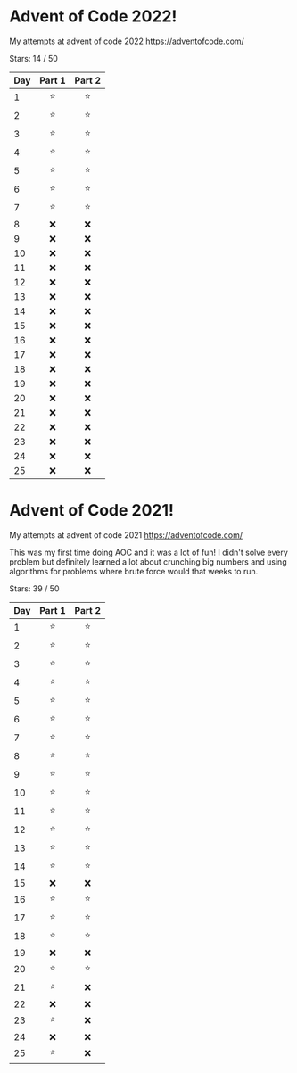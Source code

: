 # Advent of Code 2022!

My attempts at advent of code 2022 https://adventofcode.com/

Stars: 14 / 50

| Day | Part 1 | Part 2 |
| --- | :----: | :----: |
| 1   |   ⭐   |   ⭐   |
| 2   |   ⭐   |   ⭐   |
| 3   |   ⭐   |   ⭐   |
| 4   |   ⭐   |   ⭐   |
| 5   |   ⭐   |   ⭐   |
| 6   |   ⭐   |   ⭐   |
| 7   |   ⭐   |   ⭐   |
| 8   |   ❌   |   ❌   |
| 9   |   ❌   |   ❌   |
| 10  |   ❌   |   ❌   |
| 11  |   ❌   |   ❌   |
| 12  |   ❌   |   ❌   |
| 13  |   ❌   |   ❌   |
| 14  |   ❌   |   ❌   |
| 15  |   ❌   |   ❌   |
| 16  |   ❌   |   ❌   |
| 17  |   ❌   |   ❌   |
| 18  |   ❌   |   ❌   |
| 19  |   ❌   |   ❌   |
| 20  |   ❌   |   ❌   |
| 21  |   ❌   |   ❌   |
| 22  |   ❌   |   ❌   |
| 23  |   ❌   |   ❌   |
| 24  |   ❌   |   ❌   |
| 25  |   ❌   |   ❌   |

# Advent of Code 2021!

My attempts at advent of code 2021 https://adventofcode.com/

This was my first time doing AOC and it was a lot of fun! I didn't solve every problem but definitely learned a lot about crunching big numbers and using algorithms for problems where brute force would that weeks to run.

Stars: 39 / 50

| Day | Part 1 | Part 2 |
| --- | :----: | :----: |
| 1   |   ⭐   |   ⭐   |
| 2   |   ⭐   |   ⭐   |
| 3   |   ⭐   |   ⭐   |
| 4   |   ⭐   |   ⭐   |
| 5   |   ⭐   |   ⭐   |
| 6   |   ⭐   |   ⭐   |
| 7   |   ⭐   |   ⭐   |
| 8   |   ⭐   |   ⭐   |
| 9   |   ⭐   |   ⭐   |
| 10  |   ⭐   |   ⭐   |
| 11  |   ⭐   |   ⭐   |
| 12  |   ⭐   |   ⭐   |
| 13  |   ⭐   |   ⭐   |
| 14  |   ⭐   |   ⭐   |
| 15  |   ❌   |   ❌   |
| 16  |   ⭐   |   ⭐   |
| 17  |   ⭐   |   ⭐   |
| 18  |   ⭐   |   ⭐   |
| 19  |   ❌   |   ❌   |
| 20  |   ⭐   |   ⭐   |
| 21  |   ⭐   |   ❌   |
| 22  |   ❌   |   ❌   |
| 23  |   ⭐   |   ❌   |
| 24  |   ❌   |   ❌   |
| 25  |   ⭐   |   ❌   |
